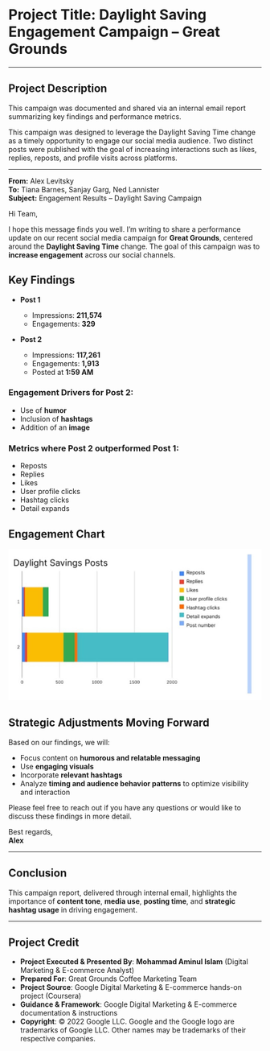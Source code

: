# Project Title: Daylight Saving Engagement Campaign – Great Grounds

---

## Project Description

This campaign was documented and shared via an internal email report summarizing key findings and performance metrics.

This campaign was designed to leverage the Daylight Saving Time change as a timely opportunity to engage our social media audience. Two distinct posts were published with the goal of increasing interactions such as likes, replies, reposts, and profile visits across platforms.

---

**From:** Alex Levitsky  
**To:** Tiana Barnes, Sanjay Garg, Ned Lannister  
**Subject:** Engagement Results – Daylight Saving Campaign  


Hi Team,

I hope this message finds you well. I’m writing to share a performance update on our recent social media campaign for **Great Grounds**, centered around the **Daylight Saving Time** change. The goal of this campaign was to **increase engagement** across our social channels.


## Key Findings

- **Post 1**
  - Impressions: **211,574**
  - Engagements: **329**

- **Post 2**
  - Impressions: **117,261**
  - Engagements: **1,913**
  - Posted at **1:59 AM**

### Engagement Drivers for Post 2:
- Use of **humor**
- Inclusion of **hashtags**
- Addition of an **image**

### Metrics where Post 2 outperformed Post 1:
- Reposts  
- Replies  
- Likes  
- User profile clicks  
- Hashtag clicks  
- Detail expands  


## Engagement Chart

![Social media report email image](https://github.com/aminbiography/Google-Digital-Marketing---E-commerce-Professional-Certificate/blob/main/bar-graph-chart-image/Social%20media%20report%20email%20image.jpg)

## Strategic Adjustments Moving Forward

Based on our findings, we will:

- Focus content on **humorous and relatable messaging**
- Use **engaging visuals**
- Incorporate **relevant hashtags**
- Analyze **timing and audience behavior patterns** to optimize visibility and interaction


Please feel free to reach out if you have any questions or would like to discuss these findings in more detail.

Best regards,  
**Alex**

---

## Conclusion

This campaign report, delivered through internal email, highlights the importance of **content tone**, **media use**, **posting time**, and **strategic hashtag usage** in driving engagement.

---

## Project Credit  
- **Project Executed & Presented By**: **Mohammad Aminul Islam** (Digital Marketing & E-commerce Analyst)  
- **Prepared For**: Great Grounds Coffee Marketing Team  
- **Project Source**: Google Digital Marketing & E-commerce hands-on project (Coursera)  
- **Guidance & Framework**: Google Digital Marketing & E-commerce documentation & instructions  
- **Copyright**: © 2022 Google LLC. Google and the Google logo are trademarks of Google LLC. Other names may be trademarks of their respective companies.
